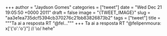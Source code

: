 
+++
author = "Jaydson Gomes"
categories = ["tweet"]
date = "Wed Dec 21 19:05:50 +0000 2011"
draft = false
image = "{TWEET_IMAGE}"
slug = "aa3e1ea735dcf5394cb370276c21bb83826873b2"
tags = ["tweet"]
title = """Ta ai a resposta RT “@fel..."""
+++
Ta ai a resposta RT “@felipenmoura: x['{'o':'o'}"] // \o/ hehe”

